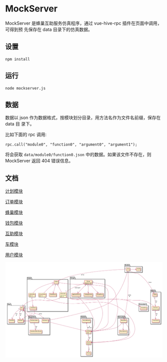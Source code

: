 MockServer
==========

MockServer 是蜂巢互助服务仿真程序，通过 vue-hive-rpc 插件在页面中调用，可得到预
先保存在 data 目录下的仿真数据。

设置
----

    npm install


运行
----

    node mockserver.js

数据
----

数据以 json 作为数据格式，按模块划分目录，用方法名作为文件名前缀，保存在 data 目
录下。

比如下面的 rpc 调用:

    rpc.call("module0", "function0", "argument0", "argument1");

将会获取 `data/module0/function0.json` 中的数据。如果该文件不存在，则 MockServer
返回 404 错误信息。

文档
----

[计划模块](doc/plan.md)

[订单模块](doc/order.md)

[蜂巢模块](doc/hive.md)

[钱包模块](doc/wallet.md)

[互助模块](doc/mutual-aid.md)

[车模块](doc/vehicle.md)

[用户模块](doc/profile.md)

![模块结构图](img/models.png)
